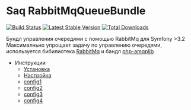 Saq RabbitMqQueueBundle
=================
[![Build Status](https://travis-ci.org/saqot/RabbitMqQueueBundle.svg?branch=master)](http://travis-ci.org/saqot/RabbitMqQueueBundle)
[![Latest Stable Version](https://poser.pugx.org/saq/rabbitmq-queue-bundle/v/stable)](https://packagist.org/packages/saq/rabbitmq-queue-bundle)
[![Total Downloads](https://poser.pugx.org/saq/rabbitmq-queue-bundle/downloads)](https://packagist.org/packages/saq/rabbitmq-queue-bundle)

Бундл управления очередями c помощью RabbitMq для Symfony >3.2
Максималньно упрощает задачу по управлению очередями, используется бибилиотека [RabbitMq](http://www.rabbitmq.com/) и бандл [php-amqplib](https://github.com/php-amqplib/php-amqplib)

* Инструкции
	- [Установка](https://saqot.github.io/RabbitMqQueueBundle/setup/)
	- [Настройка](https://saqot.github.io/RabbitMqQueueBundle/config/)
	* [config1](/docs/config/index.md)
	* [config2](docs/config/index.md)
	* [config3](/config/index.md)
	* [config4](config/index.md)